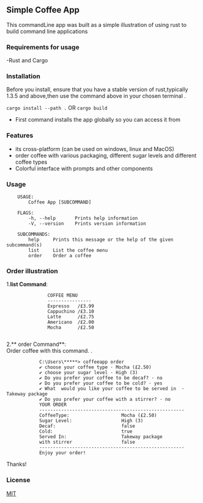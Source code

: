 ## Simple Coffee App 
 This commandLine app was built as a simple illustration of using rust to build command line applications
 
### Requirements for usage
 -Rust and Cargo 
 

### Installation
 Before you install, ensure that you have a stable version of rust,typically 1.3.5 and above,then use the command above in your chosen terminal .<br>
 
 ``` cargo install --path . ``` OR 
 ``` cargo build ```
 - First command installs the app globally so you can access it from 
### Features
 - its cross-platform (can be used on windows, linux and MacOS)
 -  order coffee with various packaging, different sugar levels and different coffee types
 - Colorful interface with prompts and other components
### Usage
```
    USAGE:
        Coffee App [SUBCOMMAND]

    FLAGS:
        -h, --help       Prints help information
        -V, --version    Prints version information

    SUBCOMMANDS:
        help     Prints this message or the help of the given subcommand(s)
        list     List the coffee menu
        order    Order a coffee

  ```
  

### Order illustration

1.**list Command**: <br> 
  
 ```
                COFFEE MENU
                ----------------
                Expresso   /£3.99
                Cappuchino /£3.10
                Latte      /£2.75
                Americano  /£2.00
                Mocha      /£2.50


 ```
2.** order Command**: <br>
 Order coffee  with this command. 
 .<br>
```
            C:\Users\*****> coffeeapp order
            ✔ choose your coffee type · Mocha (£2.50)
            ✔ choose your sugar level · High (3)
            ✔ Do you prefer your coffee to be decaf? · no
            ✔ Do you prefer your coffee to be cold? · yes
            ✔ What  would you like your coffee to be served in  · Takeway package
            ✔ Do you prefer your coffee with a stirrer? · no
            YOUR ORDER
            -----------------------------------------------------
            CoffeeType:                   Mocha (£2.50)
            Sugar Level:                  High (3)
            Decaf:                        false
            Cold:                         true
            Served In:                    Takeway package
            with stirrer                  false
            -----------------------------------------------------
            Enjoy your order!
```

Thanks!

### License
  [MIT](https://github.com/spencerjibz/coffeeApp/blob/main/LICENSE)
